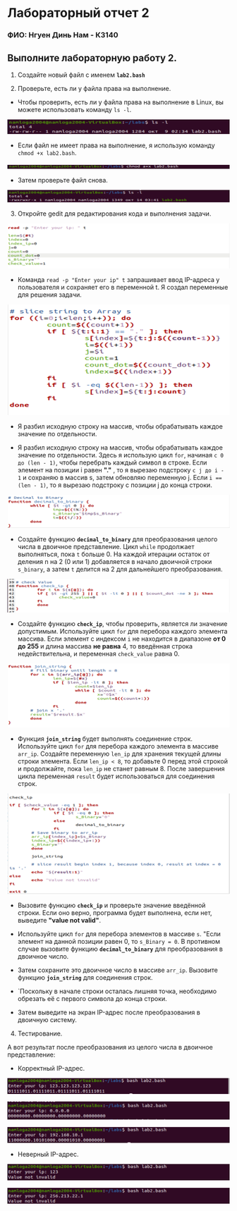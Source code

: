 # Лабораторный отчет 2

### ФИО: Нгуен Динь Нам - К3140

## Выполните лабораторную работу 2.

1. Создайте новый файл с именем **`lab2.bash`**

2. Проверьте, есть ли у файла права на выполнение.

- Чтобы проверить, есть ли у файла права на выполнение в Linux, вы можете использовать команду `ls -l`.

![alt text](./img/image.png)

- Если файл не имеет права на выполнение, я использую команду `chmod +x lab2.bash`.

![alt text](./img/image-1.png)

- Затем проверьте файл снова.

![alt text](./img/image-2.png)


3. Откройте gedit для редактирования кода и выполнения задачи.

![alt text](./img/image-4.png)

- Команда `read -p "Enter your ip" t` запрашивает ввод IP-адреса у пользователя и сохраняет его в переменной t. Я создал переменные для решения задачи.

![alt text](./img/image-5.png)

- Я разбил исходную строку на массив, чтобы обрабатывать каждое значение по отдельности.
 
- Я разбил исходную строку на массив, чтобы обрабатывать каждое значение по отдельности. Здесь я использую цикл `for`, начиная `с 0 до (len - 1)`, чтобы перебрать каждый символ в строке. Если элемент на позиции i равен **"."** , то я вырезаю подстроку `с j до i - 1` и сохраняю в массив s, затем обновляю переменную j. Если `i == (len - 1)`, то я вырезаю подстроку с позиции j до конца строки.

![alt text](./img/image-6.png)

- Создайте функцию **`decimal_to_binary`** для преобразования целого числа в двоичное представление. Цикл `while` продолжает выполняться, пока `t` больше 0. На каждой итерации остаток от деления n на 2 (0 или 1) добавляется в начало двоичной строки `s_binary`, а затем `t` делится на 2 для дальнейшего преобразования.

![alt text](./img/image-7.png)

- Создайте функцию **`check_ip`**, чтобы проверить, является ли значение допустимым. Используйте цикл `for` для перебора каждого элемента массива. Если элемент с индексом `i` не находится в диапазоне **от 0 до 255** и длина массива **не равна** 4, то введённая строка недействительна, и переменная ``check_value`` равна 0.

![alt text](./img/image-8.png)

- Функция **`join_string`** будет выполнять соединение строк. Используйте цикл `for` для перебора каждого элемента в массиве `arr_ip`. Создайте переменную `len_ip` для хранения текущей длины строки элемента. Если `len_ip < 8`, то добавьте 0 перед этой строкой и продолжайте, пока `len_ip` не станет равным 8. После завершения цикла переменная `result` будет использоваться для соединения строк.

![alt text](./img/image-9.png)

- Вызовите функцию **`check_ip`** и проверьте значение введённой строки. Если оно верно, программа будет выполнена, если нет, выведите **"value not valid"**.

- Используйте цикл `for` для перебора элементов в массиве `s`. "Если элемент на данной позиции равен 0, то `s_Binary = 0`. В противном случае вызовите функцию **`decimal_to_binary`** для преобразования в двоичное число.

- Затем сохраните это двоичное число в массиве `arr_ip`. Вызовите функцию **`join_string`** для соединения строк.

- `Поскольку в начале строки осталась лишняя точка, необходимо обрезать её с первого символа до конца строки.

- Затем выведите на экран IP-адрес после преобразования в двоичную систему.

4. Тестирование.

А вот результат после преобразования из целого числа в двоичное представление:

- Корректный IP-адрес.

![alt text](./img/image-11.png)

![alt text](./img/image-15.png)

![alt text](./img/image-16.png)

- Неверный IP-адрес.

![alt text](./img/image-10.png)

![alt text](./img/image-12.png)





